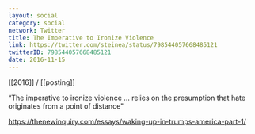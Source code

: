```yaml
---
layout: social
category: social
network: Twitter
title: The Imperative to Ironize Violence
link: https://twitter.com/steinea/status/798544057668485121
twitterID: 798544057668485121
date: 2016-11-15
---
```


[[2016]] / [[posting]]

“The imperative to ironize violence ... relies on the presumption that hate originates from a point of distance"

<https://thenewinquiry.com/essays/waking-up-in-trumps-america-part-1/>
